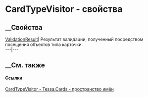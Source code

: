 # CardTypeVisitor - свойства
##  __Свойства
[ValidationResult](P_Tessa_Cards_CardTypeVisitor_ValidationResult.htm)|
Результат валидации, полученный посредством посещения объектов типа карточки.  
---|---  
## __См. также
#### Ссылки
[CardTypeVisitor - ](T_Tessa_Cards_CardTypeVisitor.htm)
[Tessa.Cards - пространство имён](N_Tessa_Cards.htm)
